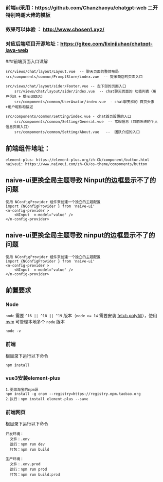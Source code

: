 ### 前端ui采用：https://github.com/Chanzhaoyu/chatgpt-web 二开  特别鸣谢大佬的模板
### 效果可以体验 ： http://www.chosen1.xyz/
### 对应后端项目开源地址：https://gitee.com/lixinjiuhao/chatppt-java-web

###前端页面入口详解

    src/views/chat/layout/Layout.vue  -- 聊天页面的整体布局
    src/components/common/PromptStore/index.vue  -- 提示商店的页面入口

    src/views/chat/layout/sider/Footer.vue -- 左下部的页面入口
        src/views/chat/layout/sider/index.vue  -- chat聊天页面的 功能列表（用户信息 + 提示词商店）
        src/components/common/UserAvatar/index.vue  - chat聊天框的 首页头像+用户昵称和描述

    src/components/common/Setting/index.vue - chat首页设置的入口
        src/components/common/Setting/General.vue  -- 常规信息（目前系统的个人信息页面入口）
        src/components/common/Setting/About.vue   --  团队介绍的入口

## 前端组件地址：
    element-plus: https://element-plus.org/zh-CN/component/button.html
    naiveui: https://www.naiveui.com/zh-CN/os-theme/components/button

## naive-ui更换全局主题导致 Ninput的边框显示不了的问题
    使用 NConfigProvider 组件来创建一个独立的主题配置
    import {NConfigProvider } from 'naive-ui'
    <n-config-provider >
        <NInput  v-model="value" />
    </n-config-provider>

## naive-ui更换全局主题导致 ninput的边框显示不了的问题
    使用 NConfigProvider 组件来创建一个独立的主题配置
    import {NConfigProvider } from 'naive-ui'
    <n-config-provider >
        <NInput  v-model="value" />
    </n-config-provider>

## 前置要求

### Node

`node` 需要 `^16 || ^18 || ^19` 版本（`node >= 14` 需要安装 [fetch polyfill](https://github.com/developit/unfetch#usage-as-a-polyfill)），使用 [nvm](https://github.com/nvm-sh/nvm) 可管理本地多个 `node` 版本

```shell
node -v
```
### 前端
根目录下运行以下命令
```shell
npm install
```
### vue3安装element-plus
    1.更改淘宝的npm源
    npm install -g cnpm --registry=https://registry.npm.taobao.org
    2.执行：npm install element-plus --save

### 前端网页
根目录下运行以下命令
```shell
开发环境：
  文件：.env
  运行：npm run dev
  打包：npm run build
```
```shell
生产环境：
  文件：.env.prod
  运行：npm run prod
  打包：npm run build:prod
```
